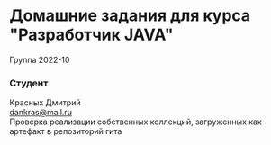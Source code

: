 # Домашние задания для курса "Разработчик JAVA"

Группа 2022-10

### Студент 
Красных Дмитрий<br>
dankras@mail.ru<br>
Проверка реализации собственных коллекций, загруженных как артефакт в репозиторий гита